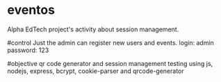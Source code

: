 # eventos
Alpha EdTech project's activity about session management.

#control
Just the admin can register new users and events.
login: admin
password: 123

#objective
qr code generator and session management testing using js, nodejs, express, bcrypt, cookie-parser and qrcode-generator
